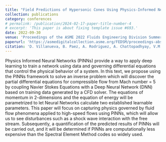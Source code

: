 ```yaml
---
title: "Field Predictions of Hypersonic Cones Using Physics-Informed Neural Networks"
collection: publications
category: conferences
# permalink: /publication/2024-02-17-paper-title-number-4
# excerpt: 'This paper is about fixing template issue #693.'
date: 2022-09-30
venue: 'Proceedings of the ASME 2022 Fluids Engineering Division Summer Meeting'
paperurl: 'https://asmedigitalcollection.asme.org/FEDSM/proceedings-abstract/FEDSM2022/1147145'
citation: 'D. Villanueva, B. Paez, A. Rodriguez, A. Chattopadhyay, V.M. Kotteda, R. Baez, <b>J. Perez</b>, J. Terrazas, V. Kumar, "Field Predictions of Hypersonic Cones Using Physics-Informed Neural Networks". Proceedings of the ASME 2022 Fluids Engineering Division Summer Meeting, 2022.'
---
```

Physics Informed Neural Networks (PINNs) provide a way to apply deep learning to train a network using data and governing differential equations that control the physical behavior of a system. In this text, we propose using the PINNs framework to solve an inverse problem which will discover the partial differential equations for compressible flow from Mach number = 5 by coupling Navier Stokes Equations with a Deep Neural Network (DNN) based on training data generated by a CFD solver. The equations of momentum in 2-dimensions and the equation of energy will be parametrized to let Neural Networks calculate two established learnable parameters. This paper will focus on capturing physics governed by fluid flow phenomena applied to high-speed flows using PINNs, which will allow us to see disturbances such as a shock wave interaction with the free stream. Subsequently, a quantification of the predicted results of PINNs will be carried out, and it will be determined if PINNs are computationally less expensive than the Spectral Element Method codes so widely used.
